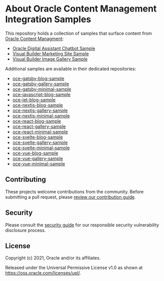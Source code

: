 # About Oracle Content Management Integration Samples

This repository holds a collection of samples that surface content from [Oracle Content Managment](https://docs.oracle.com/en/cloud/paas/content-cloud/headless-cms.html):

- [Oracle Digital Assistant Chatbot Sample](./oce-oda-chatbot-sample/README.md)
- [Visual Builder Marketing Site Sample](./oce-vb-marketing-site-sample/README.md)
- [Visual Builder Image Gallery Sample](./oce-vb-image-gallery-sample/README.md)

Additional samples are available in their dedicated repositories:

- [oce-gatsby-blog-sample](https://github.com/oracle/oce-gatsby-blog-sample)
- [oce-gatsby-gallery-sample](https://github.com/oracle/oce-gatsby-gallery-sample)
- [oce-gatsby-minimal-sample](https://github.com/oracle/oce-gatsby-minimal-sample)
- [oce-javascript-blog-sample](https://github.com/oracle/oce-javascript-blog-sample)
- [oce-jet-blog-sample](https://github.com/oracle/oce-jet-blog-sample)
- [oce-nextjs-blog-sample](https://github.com/oracle/oce-nextjs-blog-sample)
- [oce-nextjs-gallery-sample](https://github.com/oracle/oce-nextjs-gallery-sample)
- [oce-nextjs-minimal-sample](https://github.com/oracle/oce-nextjs-minimal-sample)
- [oce-react-blog-sample](https://github.com/oracle/oce-react-blog-sample)
- [oce-react-gallery-sample](https://github.com/oracle/oce-react-gallery-sample)
- [oce-react-minimal-sample](https://github.com/oracle/oce-react-minimal-sample)
- [oce-svelte-blog-sample](https://github.com/oracle/oce-svelte-blog-sample)
- [oce-svelte-gallery-sample](https://github.com/oracle/oce-svelte-gallery-sample)
- [oce-svelte-minimal-sample](https://github.com/oracle/oce-svelte-minimal-sample)
- [oce-vue-blog-sample](https://github.com/oracle/oce-vue-blog-sample)
- [oce-vue-gallery-sample](https://github.com/oracle/oce-vue-gallery-sample)
- [oce-vue-minimal-sample](https://github.com/oracle/oce-vue-minimal-sample)

## Contributing

These projects welcome contributions from the community. Before submitting a pull
request, please [review our contribution guide](./CONTRIBUTING.md).

## Security

Please consult the [security guide](./SECURITY.md) for our responsible security
vulnerability disclosure process.

## License

Copyright (c) 2021, Oracle and/or its affiliates.

Released under the Universal Permissive License v1.0 as shown at
<https://oss.oracle.com/licenses/upl/>.
